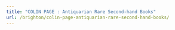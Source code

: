 ```yaml
---
title: "COLIN PAGE : Antiquarian Rare Second-hand Books"
url: /brighton/colin-page-antiquarian-rare-second-hand-books/
---
```

